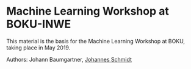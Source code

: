 # Machine Learning Workshop at BOKU-INWE

This material is the basis for the Machine Learning Workshop at BOKU, taking place in May 2019.

Authors: Johann Baumgartner, [Johannes Schmidt](https://homepage.boku.ac.at)


